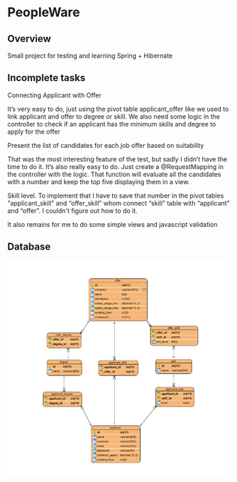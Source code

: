# PeopleWare

## Overview

Small project for testing and learning Spring + Hibernate

## Incomplete tasks

Connecting Applicant with Offer

It’s very easy to do, just using the pivot table applicant_offer like we used to link applicant and offer to degree or skill. We also need some logic in the controller to check if an applicant has the minimum skills and degree to apply for the offer

Present the list of candidates for each job offer based on suitability

That was the most interesting feature of the test, but sadly I didn’t have the time to do it. It’s also really easy to do. Just create a @RequestMapping in the controller with the logic. That function will evaluate all the candidates with a number and keep the top five displaying them in a view.

Skill level. To implement that I have to save that number in the pivot tables "applicant_skill" and “offer_skill” whom connect “skill” table with “applicant” and “offer”. I couldn't figure out how to do it.

It also remains for me to do some simple views and javascript validation

## Database

![image alt text](image_0.png)

